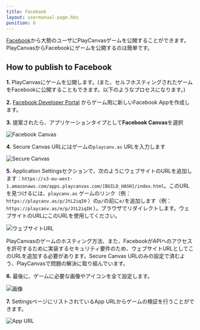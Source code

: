 ```yaml
---
title: Facebook
layout: usermanual-page.hbs
position: 6
---
```


[Facebook][1]から大勢のユーザにPlayCanvasゲームを公開することができます。PlayCanvasからFacebookにゲームを公開するのは簡単です。

## How to publish to Facebook

**1.** PlayCanvasにゲームを公開します。(また、セルフホスティングされたゲームをFacebookに公開することもできます。以下のようなプロセスになります。)

**2.** [Facebook Developer Portal][2] からゲーム用に新しいFacebook Appを作成します。

**3.** 提案されたら、アプリケーションタイプとして**Facebook Canvas**を選択

![Facebook Canvas][3]

**4.** Secure Canvas URLにはゲームの`playcanv.as` URLを入力します

![Secure Canvas][4]

**5.** Application Settingsセクションで、次のようにウェブサイトのURLを追加します：`https://s3-eu-west-1.amazonaws.com/apps.playcanvas.com/[BUILD_HASH]/index.html`。このURLを見つけるには、`playcanv.as` ゲームのリンク（例：`https://playcanv.as/p/JtL2iqIH` ）の`p/`の前に`e/`を追加します（例：`https://playcanv.as/e/p/JtL2iqIH` ）。ブラウザでリダイレクトします。ウェブサイトのURLにこのURLを使用してください。

![ウェブサイトURL][5]

<div class="alert alert-info">
PlayCanvasのゲームのホスティング方法、また、FacebookがAPIへのアクセスを許可するために実装するセキュリティ要件のため、ウェブサイトURLとしてこのURLを追加する必要があります。Secure Canvas URLのみの設定で済むよう、PlayCanvasで問題の解決に取り組んでいます。
</div>

**6.** 最後に、ゲームに必要な画像やアイコンを全て設定します。

![画像][6]

**7.** SettingsページにリストされているApp URLからゲームの検証を行うことができます。

![App URL][7]

[1]: https://facebook.com
[2]: https://developers.facebook.com/
[3]: /images/user-manual/publishing/web/facebook/choose-platform.jpg
[4]: /images/user-manual/publishing/web/facebook/secure-canvas-url.jpg
[5]: /images/user-manual/publishing/web/facebook/website-url.jpg
[6]: /images/user-manual/publishing/web/facebook/icons.jpg
[7]: /images/user-manual/publishing/web/facebook/app-url.jpg
